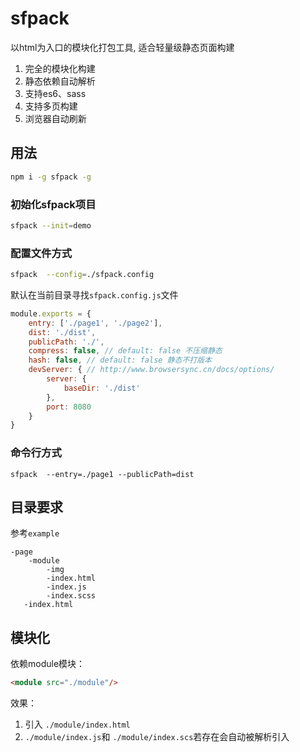 # sfpack

以html为入口的模块化打包工具, 适合轻量级静态页面构建

1. 完全的模块化构建
2. 静态依赖自动解析
3. 支持es6、sass
4. 支持多页构建
5. 浏览器自动刷新

## 用法

```bash
npm i -g sfpack -g
```

### 初始化sfpack项目
```bash
sfpack --init=demo
```

### 配置文件方式
```bash
sfpack  --config=./sfpack.config
```

默认在当前目录寻找`sfpack.config.js`文件

```javascript
module.exports = {
    entry: ['./page1', './page2'],
    dist: './dist',
    publicPath: './',
    compress: false, // default: false 不压缩静态
    hash: false, // default: false 静态不打版本
    devServer: { // http://www.browsersync.cn/docs/options/
        server: {
            baseDir: './dist'
        },
        port: 8080
    }
}
```

### 命令行方式
`sfpack  --entry=./page1 --publicPath=dist`

## 目录要求
参考`example`

```
-page
    -module
        -img
        -index.html
        -index.js
        -index.scss
   -index.html
```

## 模块化

依赖module模块：

```html
<module src="./module"/>
```

效果：
1. 引入 `./module/index.html`
2. `./module/index.js`和 `./module/index.scs`若存在会自动被解析引入
